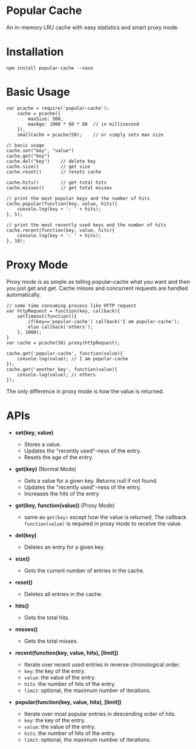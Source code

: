 # Popular Cache

An in-memory LRU cache with easy statistics and smart proxy mode.

# Installation

	npm install popular-cache --save

# Basic Usage

	var pcache = require('popular-cache');
		cache = pcache({
			maxSize: 500,
			maxAge: 1000 * 60 * 60	// in millisecond
		}),
		smallCache = pcache(50);	// or simply sets max size

	// basic usage
	cache.set("key", "value")
	cache.get("key")
	cache.del("key")	// delete key
	cache.size()		// get size
	cache.reset()   	// resets cache

	cache.hits()		// get total hits
	cache.misses()		// get total misses

	// print the most popular keys and the number of hits
	cache.popular(function(key, value, hits){
		console.log(key + ': ' + hits);
	}, 5);

	// print the most recently used keys and the number of hits
	cache.recent(function(key, value, hits){
		console.log(key + ': ' + hits);
	}, 10);

# Proxy Mode

Proxy mode is as simple as telling popular-cache what you want and then you just get and get. Cache misses and concurrent requests are handled automatically.

	// some time consuming process like HTTP request
	var httpRequest = function(key, callback){
		setTimeout(function(){
			if(key=='popular-cache') callback('I am popular-cache');
			else callback('others');
		}, 1000);
	}
	var cache = pcache(50).proxy(httpRequest);

	cache.get('popular-cache', function(value){
		console.log(value); // I am popular-cache
	});
	cache.get('another key', function(value){
		console.log(value); // others
	});

The only difference in proxy mode is how the value is returned.

# APIs

- **set(key, value)**

	- Stores a value. 
	- Updates the "recently used"-ness of the entry.
	- Resets the age of the entry.

- **get(key)** (Normal Mode)

	- Gets a value for a given key. Returns null if not found.
	- Updates the "recently used"-ness of the entry.
	- Increases the hits of the entry

- **get(key, function(value))** (Proxy Mode)

	- same as `get(key)` except how the value is returned. The callback `function(value)` is required in proxy mode to receive the value.

- **del(key)**
	
	- Deletes an entry for a given key.

- **size()**
	
	- Gets the current number of entries in the cache.

- **reset()**
	
	- Deletes all entries in the cache.

- **hits()**
	
	- Gets the total hits.

- **misses()**
	
	- Gets the total misses.

- **recent(function(key, value, hits), [limit])**

	- Iterate over recent used entries in reverse chronological order.
	- `key`: the key of the entry.
	- `value`: the value of the entry.
	- `hits`: the number of hits of the entry.
	- `limit`: optional, the maximum number of iterations.

- **popular(function(key, value, hits), [limit])**

	- Iterate over most popular entries in descending order of hits.
	- `key`: the key of the entry.
	- `value`: the value of the entry.
	- `hits`: the number of hits of the entry.
	- `limit`: optional, the maximum number of iterations.
